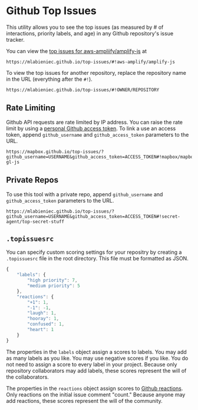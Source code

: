 # Github Top Issues

This utility allows you to see the top issues (as measured by # of interactions, priority labels, and age) in any Github repository's issue tracker.

You can view the [top issues for aws-ampliify/amplify-js](https://mlabieniec.github.io/top-issues/#!aws-amplify/amplify-js) at

```
https://mlabieniec.github.io/top-issues/#!aws-amplify/amplify-js
```

To view the top issues for another repository, replace the repository name in the URL (everything after the `#!`).
```
https://mlabieniec.github.io/top-issues/#!OWNER/REPOSITORY
```
## Rate Limiting

Github API requests are rate limited by IP address. You can raise the rate limit by using a [personal Github access token](https://help.github.com/articles/creating-an-access-token-for-command-line-use/). To link a use an access token, append `github_username` and `github_access_token` parameters to the URL.
```
https://mapbox.github.io/top-issues/?github_username=USERNAME&github_access_token=ACCESS_TOKEN#!mapbox/mapbox-gl-js
```

## Private Repos

To use this tool with a private repo, append `github_username` and `github_access_token` parameters to the URL.
```
https://mlabieniec.github.io/top-issues/?github_username=USERNAME&github_access_token=ACCESS_TOKEN#!secret-agent/top-secret-stuff
```

## `.topissuesrc`

You can specify custom scoring settings for your repositry by creating a `.topissuesrc` file in the root directory. This file must be formatted as JSON.

```js
{
    "labels": {
        "high priority": 7,
        "medium priority": 5
    },
    "reactions": {
        "+1": 1,
        "-1": -1,
        "laugh": 1,
        "hooray": 1,
        "confused": 1,
        "heart": 1
    }
}
```

The properties in the `labels` object assign a scores to labels. You may add as many labels as you like. You may use negative scores if you like. You do not need to assign a score to every label in your project. Because only repository collaborators may add labels, these scores represent the will of the collaborators. 

The properties in the `reactions` object assign scores to [Github reactions](https://github.com/blog/2119-add-reactions-to-pull-requests-issues-and-comments). Only reactions on the initial issue comment "count." Because anyone may add reactions, these scores represent the will of the community.
